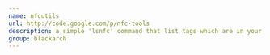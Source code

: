 ```yaml
---
name: nfcutils
url: http://code.google.com/p/nfc-tools
description: a simple 'lsnfc' command that list tags which are in your NFC device field URL : http://code.google.com/p/nfc-tools Groups : blackarch blackarch-nfc
group: blackarch
---
```

